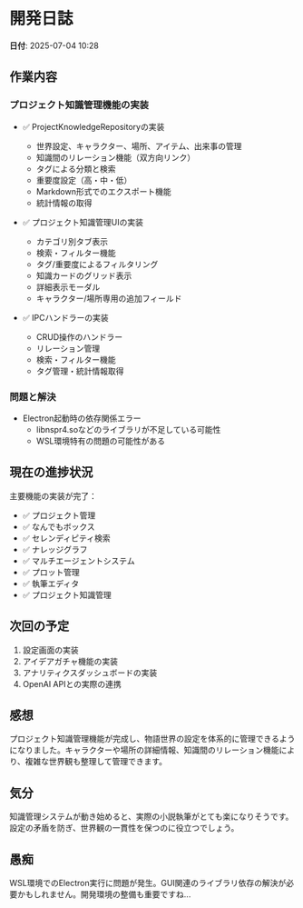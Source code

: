 # 開発日誌

**日付**: 2025-07-04 10:28

## 作業内容

### プロジェクト知識管理機能の実装
- ✅ ProjectKnowledgeRepositoryの実装
  - 世界設定、キャラクター、場所、アイテム、出来事の管理
  - 知識間のリレーション機能（双方向リンク）
  - タグによる分類と検索
  - 重要度設定（高・中・低）
  - Markdown形式でのエクスポート機能
  - 統計情報の取得

- ✅ プロジェクト知識管理UIの実装
  - カテゴリ別タブ表示
  - 検索・フィルター機能
  - タグ/重要度によるフィルタリング
  - 知識カードのグリッド表示
  - 詳細表示モーダル
  - キャラクター/場所専用の追加フィールド

- ✅ IPCハンドラーの実装
  - CRUD操作のハンドラー
  - リレーション管理
  - 検索・フィルター機能
  - タグ管理・統計情報取得

### 問題と解決
- Electron起動時の依存関係エラー
  - libnspr4.soなどのライブラリが不足している可能性
  - WSL環境特有の問題の可能性がある

## 現在の進捗状況
主要機能の実装が完了：
- ✅ プロジェクト管理
- ✅ なんでもボックス
- ✅ セレンディピティ検索
- ✅ ナレッジグラフ
- ✅ マルチエージェントシステム
- ✅ プロット管理
- ✅ 執筆エディタ
- ✅ プロジェクト知識管理

## 次回の予定
1. 設定画面の実装
2. アイデアガチャ機能の実装
3. アナリティクスダッシュボードの実装
4. OpenAI APIとの実際の連携

## 感想
プロジェクト知識管理機能が完成し、物語世界の設定を体系的に管理できるようになりました。キャラクターや場所の詳細情報、知識間のリレーション機能により、複雑な世界観も整理して管理できます。

## 気分
知識管理システムが動き始めると、実際の小説執筆がとても楽になりそうです。設定の矛盾を防ぎ、世界観の一貫性を保つのに役立つでしょう。

## 愚痴
WSL環境でのElectron実行に問題が発生。GUI関連のライブラリ依存の解決が必要かもしれません。開発環境の整備も重要ですね...